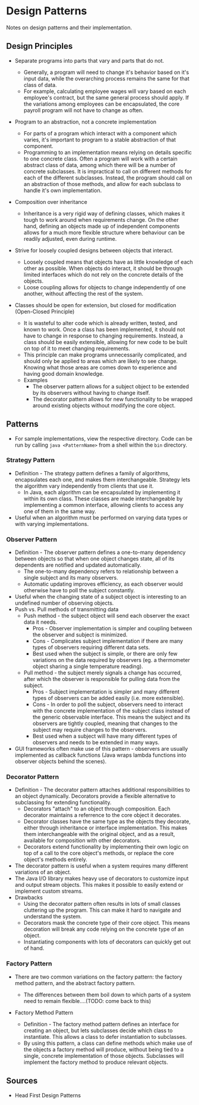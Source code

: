 # Design Patterns

Notes on design patterns and their implementation.

## Design Principles

* Separate programs into parts that vary and parts that do not.
    * Generally, a program will need to change it's behavior based on it's input data, while the overarching process remains the same for that class of data.
    * For example, calculating employee wages will vary based on each employee's contract, but the same general process should apply. If the variations among employees can be encapsulated, the core payroll program will not have to change as often.

* Program to an abstraction, not a concrete implementation
    * For parts of a program which interact with a component which varies, it's important to program to a stable abstraction of that component.
    * Programming to an implementation means relying on details specific to one concrete class. Often a program will work with a certain abstract class of data, among which there will be a number of concrete subclasses. It is impractical to call on different methods for each of the different subclasses. Instead, the program should call on an abstraction of those methods, and allow for each subclass to handle it's own implementation.

* Composition over inheritance
    * Inheritance is a very rigid way of defining classes, which makes it tough to work around when requirements change. On the other hand, defining an objects made up of independent components allows for a much more flexible structure where behaviour can be readily adjusted, even during runtime.

* Strive for loosely coupled designs between objects that interact.
    * Loosely coupled means that objects have as little knowledge of each other as possible. When objects do interact, it should be through limited interfaces which do not rely on the concrete details of the objects.
    * Loose coupling allows for objects to change independently of one another, without affecting the rest of the system.

* Classes should be open for extension, but closed for modification (Open-Closed Principle)
    * It is wasteful to alter code which is already written, tested, and known to work. Once a class has been implemented, it should not have to change in response to changing requirements. Instead, a class should be easily extensible, allowing for new code to be built on top of it to meet changing requirements.
    * This principle can make programs unnecessarily complicated, and should only be applied to areas which are likely to see change. Knowing what those areas are comes down to experience and having good domain knowledge.
    * Examples
        * The observer pattern allows for a subject object to be extended by its observers without having to change itself.
        * The decorator pattern allows for new functionality to be wrapped around existing objects without modifying the core object.


## Patterns

* For sample implementations, view the respective directory. Code can be run by calling `java <PatternName>` from a shell within the `bin` directory.


### Strategy Pattern

* Definition - The strategy pattern defines a family of algorithms, encapsulates each one, and makes them interchangeable. Strategy lets the algorithm vary independently from clients that use it.
    * In Java, each algorithm can be encapsulated by implementing it within its own class. These classes are made interchangeable by implementing a common interface, allowing clients to access any one of them in the same way.
* Useful when an algorithm must be performed on varying data types or with varying implementations.


### Observer Pattern

* Definition - The observer pattern defines a one-to-many dependency between objects so that when one object changes state, all of its dependents are notified and updated automatically.
    * The one-to-many dependency refers to relationship between a single subject and its many observers.
    * Automatic updating improves efficiency, as each observer would otherwise have to poll the subject constantly.
* Useful when the changing state of a subject object is interesting to an undefined number of observing objects.
* Push vs. Pull methods of transmitting data
    * Push method - the subject object will send each observer the exact data it needs.
        * Pros - Observer implementation is simpler and coupling between the observer and subject is minimized.
        * Cons - Complicates subject implementation if there are many types of observers requiring different data sets.
        * Best used when the subject is simple, or there are only few variations on the data required by observers (eg. a thermometer object sharing a single temperature reading).
    * Pull method - the subject merely signals a change has occurred, after which the observer is responsible for pulling data from the subject.
        * Pros - Subject implementation is simpler and many different types of observers can be added easily (i.e. more extensible).
        * Cons - In order to poll the subject, observers need to interact with the concrete implementation of the subject class instead of the generic observable interface. This means the subject and its observers are tightly coupled, meaning that changes to the subject may require changes to the observers.
        * Best used when a subject will have many different types of observers and needs to be extended in many ways.
* GUI frameworks often make use of this pattern - observers are usually implemented as callback functions (Java wraps lambda functions into observer objects behind the scenes).


### Decorator Pattern

* Definition - The decorator pattern attaches additional responsibilities to an object dynamically. Decorators provide a flexible alternative to subclassing for extending functionality.
    * Decorators "attach" to an object through composition. Each decorator maintains a referrence to the core object it decorates.
    * Decorator classes have the same type as the objects they decorate, either through inheritance or interface implementation. This makes them interchangeable with the original object, and as a result, available for composition with other decorators.
    * Decorators extend functionality by implementing their own logic on top of a call to the core object's methods, or replace the core object's methods entirely.
* The decorator pattern is useful when a system requires many different variations of an object.
* The Java I/O library makes heavy use of decorators to customize input and output stream objects. This makes it possible to easily extend or implement custom streams.
* Drawbacks
    * Using the decorator pattern often results in lots of small classes cluttering up the program. This can make it hard to navigate and understand the system.
    * Decorators mask the concrete type of their core object. This means decoration will break any code relying on the concrete type of an object.
    * Instantiating components with lots of decorators can quickly get out of hand.


### Factory Pattern

* There are two common variations on the factory pattern: the factory method pattern, and the abstract factory pattern.
    * The differences between them boil down to which parts of a system need to remain flexible....(TODO: come back to this)

* Factory Method Pattern
    * Definition - The factory method pattern defines an interface for creating an object, but lets subclasses decide which class to instantiate. This allows a class to defer instantiation to subclasses.
    * By using this pattern, a class can define methods which make use of the objects a factory method will produce, without being tied to a single, concrete implementation of those objects. Subclasses will implement the factory method to produce relevant objects.

## Sources

* Head First Design Patterns
